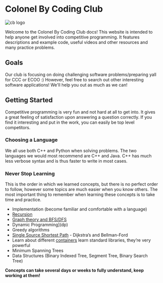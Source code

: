 ﻿
# Colonel By Coding Club

![cb logo](https://upload.wikimedia.org/wikipedia/en/4/4e/Colonel_By_Crest.png)

Welcome to the Colonel By Coding Club docs! This website is intended to help anyone get involved into competitive programming. It features descriptions and example code, useful videos and other resources and many practice problems.

## Goals

Our club is focusing on doing challenging software problems/preparing yall for CCC or ECOO :) However, feel free to search out other interesting software applications! We'll help you out as much as we can!

## Getting Started
 
Competitive programming is very fun and not hard at all to get into. It gives a great feeling of satisfaction upon answering a question correctly. If you find it interesting and put in the work, you can easily be top level competitors. 

### Choosing a Language
 
We all use both C++ and Python when solving problems. The two languages we would most recommend are C++ and Java. C++ has much less verbose syntax and is thus faster to write in most cases.
 
### Never Stop Learning

This is the order in which we learned concepts, but there is no perfect order to follow, however some topics are much easier when you know others. The most important thing to remember when learning these concepts is to take time and practice.

- Implementation (become familiar and comfortable with a language)
- [Recursion](recursion) 
- [Graph theory and BFS/DFS](graph) 
- Dynamic Programming](dp) 
- Greedy algorithms 
- [Single Source Shortest Path](graph) - Dijkstra’s and Bellman-Ford 
- Learn about different [containers](stl) learn standard libraries, they’re very powerful 
- Minimum Spanning Trees 
- Data Structures (Binary Indexed Tree, Segment Tree, Binary Search Tree) 
 
**Concepts can take several days or weeks to fully understand, keep working at them!**